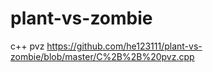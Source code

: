 # plant-vs-zombie
c++ pvz
https://github.com/he123111/plant-vs-zombie/blob/master/C%2B%2B%20pvz.cpp
